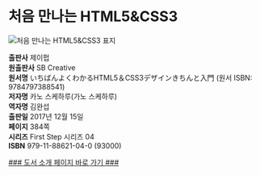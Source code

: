   
# 처음 만나는 HTML5&CSS3
  

![처음 만나는 HTML5&CSS3 표지](http://image.kyobobook.co.kr/images/book/xlarge/040/x9791188621040.jpg)

**출판사** 제이펍  
**원출판사** SB Creative  
**원서명** いちばんよくわかるHTML5＆CSS3デザインきちんと入門
(원서 ISBN: 9784797388541)  
**저자명** 카노 스케하루(가노 스케하루)  
**역자명** 김완섭  
**출판일** 2017년 12월 15일  
**페이지** 384쪽  
**시리즈** First Step 시리즈 04  
**ISBN** 979-11-88621-04-0 (93000)  

[### 도서 소개 페이지 바로 가기 ###](http://jpub.tistory.com/741)